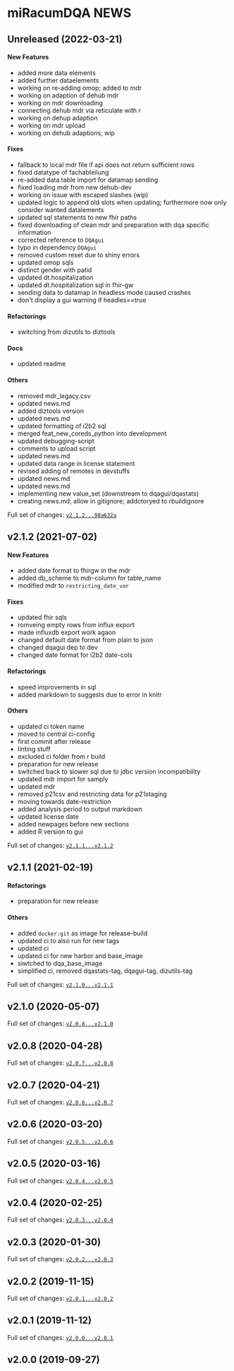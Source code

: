 # miRacumDQA NEWS

## Unreleased (2022-03-21)

#### New Features

* added more data elements
* added further dataelements
* working on re-adding omop; added to mdr
* working on adaption of dehub mdr
* working on mdr downloading
* connecting dehub mdr via reticulate with r
* working on dehup adaption
* working on mdr upload
* working on dehub adaptions; wip
#### Fixes

* fallback to local mdr file if api does not return sufficient rows
* fixed datatype of fachabteilung
* re-added data.table import for datamap sending
* fixed loading mdr from new dehub-dev
* working on issue with escaped slashes (wip)
* updated logic to append old slots when updating; furthermore now only consider wanted datalements
* updated sql statements to new fhir paths
* fixed downloading of clean mdr and preparation with dqa specific information
* corrected reference to `DQAgui`
* typo in dependency `DQAgui`
* removed custom reset due to shiny errors
* updated omop sqls
* distinct gender with patid
* updated dt.hospitalization
* updated dt.hospitalization sql in fhir-gw
* sending data to datamap in headless mode caused crashes
* don't display a gui warning if headles==true
#### Refactorings

* switching from dizutils to diztools
#### Docs

* updated readme
#### Others

* removed mdr_legacy.csv
* updated news.md
* added diztools version
* updated news.md
* updated formatting of i2b2 sql
* merged feat_new_coreds_python into development
* updated debugging-script
* comments to upload script
* updated news.md
* updated data range in license statement
* revised adding of remotes in devstuffs
* updated news.md
* updated news.md
* implementing new value_set (downstream to dqagui/dqastats)
* creating news.md; allow in gitignore; addctoryed to rbuildignore

Full set of changes: [`v2.1.2...98a632a`](https://gitlab.miracum.org/miracum/dqa/miracumdqa/compare/v2.1.2...98a632a)

## v2.1.2 (2021-07-02)

#### New Features

* added date format to fhirgw in the mdr
* added db_scheme to mdr-column for table_name
* modified mdr to `restricting_date_var`
#### Fixes

* updated fhir sqls
* romveing empty rows from influx export
* made influxdb export work agaon
* changed default date format from plain to json
* changed dqagui dep to dev
* changed date format for i2b2 date-cols
#### Refactorings

* speed improvements in sql
* added markdown to suggests due to error in knitr
#### Others

* updated ci token name
* moved to central ci-config
* first commit after release
* linting stuff
* excluded ci folder from r build
* preparation for new release
* switched back to slower sql due to jdbc version incompatibility
* updated mdr import for samply
* updated mdr
* removed p21csv and restricting data for p21staging
* moving towards date-restriction
* added analysis period to output markdown
* updated license date
* added newpages before new sections
* added R version to gui

Full set of changes: [`v2.1.1...v2.1.2`](https://gitlab.miracum.org/miracum/dqa/miracumdqa/compare/v2.1.1...v2.1.2)

## v2.1.1 (2021-02-19)

#### Refactorings

* preparation for new release
#### Others

* added `docker:git` as image for release-build
* updated ci to also run for new tags
* updated ci
* updated ci for new harbor and base_image
* siwtched to dqa_base_image
* simplified ci, removed dqastats-tag, dqagui-tag, dizutils-tag

Full set of changes: [`v2.1.0...v2.1.1`](https://gitlab.miracum.org/miracum/dqa/miracumdqa/compare/v2.1.0...v2.1.1)

## v2.1.0 (2020-05-07)


Full set of changes: [`v2.0.8...v2.1.0`](https://gitlab.miracum.org/miracum/dqa/miracumdqa/compare/v2.0.8...v2.1.0)

## v2.0.8 (2020-04-28)


Full set of changes: [`v2.0.7...v2.0.8`](https://gitlab.miracum.org/miracum/dqa/miracumdqa/compare/v2.0.7...v2.0.8)

## v2.0.7 (2020-04-21)


Full set of changes: [`v2.0.6...v2.0.7`](https://gitlab.miracum.org/miracum/dqa/miracumdqa/compare/v2.0.6...v2.0.7)

## v2.0.6 (2020-03-20)


Full set of changes: [`v2.0.5...v2.0.6`](https://gitlab.miracum.org/miracum/dqa/miracumdqa/compare/v2.0.5...v2.0.6)

## v2.0.5 (2020-03-16)


Full set of changes: [`v2.0.4...v2.0.5`](https://gitlab.miracum.org/miracum/dqa/miracumdqa/compare/v2.0.4...v2.0.5)

## v2.0.4 (2020-02-25)


Full set of changes: [`v2.0.3...v2.0.4`](https://gitlab.miracum.org/miracum/dqa/miracumdqa/compare/v2.0.3...v2.0.4)

## v2.0.3 (2020-01-30)


Full set of changes: [`v2.0.2...v2.0.3`](https://gitlab.miracum.org/miracum/dqa/miracumdqa/compare/v2.0.2...v2.0.3)

## v2.0.2 (2019-11-15)


Full set of changes: [`v2.0.1...v2.0.2`](https://gitlab.miracum.org/miracum/dqa/miracumdqa/compare/v2.0.1...v2.0.2)

## v2.0.1 (2019-11-12)


Full set of changes: [`v2.0.0...v2.0.1`](https://gitlab.miracum.org/miracum/dqa/miracumdqa/compare/v2.0.0...v2.0.1)

## v2.0.0 (2019-09-27)

